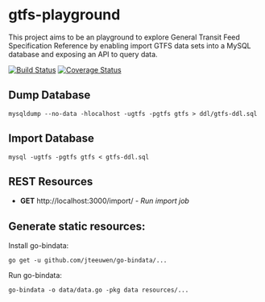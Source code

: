 gtfs-playground
===============

This project aims to be an playground to explore General Transit Feed Specification Reference by enabling import GTFS data sets into a MySQL database and exposing an API to query data.

[![Build Status](https://travis-ci.org/helyx-io/gtfs-playground.svg?branch=master)](https://travis-ci.org/helyx-io/gtfs-playground)
[![Coverage Status](https://coveralls.io/repos/helyx-io/gtfs-playground/badge.png)](https://coveralls.io/r/helyx-io/gtfs-playground)



Dump Database
-------------

    mysqldump --no-data -hlocalhost -ugtfs -pgtfs gtfs > ddl/gtfs-ddl.sql  
    
    

Import Database
---------------

    mysql -ugtfs -pgtfs gtfs < gtfs-ddl.sql
    
 

REST Resources
--------------

 - **GET** http://localhost:3000/import/ - *Run import job*



Generate static resources:
--------------------------

Install go-bindata:
    
    go get -u github.com/jteeuwen/go-bindata/...
    
Run go-bindata:

    go-bindata -o data/data.go -pkg data resources/... 

